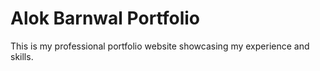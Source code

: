 # Alok Barnwal Portfolio
This is my professional portfolio website showcasing my experience and skills.